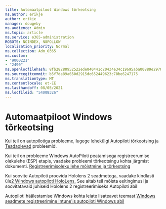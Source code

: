 ```yaml
---
title: Automaatpiloot Windows tõrkeotsing
ms.author: erikje
author: erikje
manager: dougeby
ms.audience: Admin
ms.topic: article
ms.service: o365-administration
ROBOTS: NOINDEX, NOFOLLOW
localization_priority: Normal
ms.collection: Adm_O365
ms.custom:
- "9000221"
- "2490"
ms.openlocfilehash: 8fb28280952522ede040441c20434e34c19695aba00889e2978ed98ef1544819
ms.sourcegitcommit: b5f7da89a650d2915dc652449623c78be6247175
ms.translationtype: MT
ms.contentlocale: et-EE
ms.lasthandoff: 08/05/2021
ms.locfileid: "54008326"
---
```

# <a name="troubleshoot-issues-when-using-windows-autopilot"></a>Automaatpiloot Windows tõrkeotsing

Kui teil on autopilotiga probleeme, lugege [lehekülgi Autopiloti tõrkeotsing ja](https://docs.microsoft.com/windows/deployment/windows-autopilot/troubleshooting) [Teadaolevad](https://docs.microsoft.com/windows/deployment/windows-autopilot/known-issues) probleemid.

Kui teil on probleeme Windows AutoPiloti peatamisega registreerumise olekulehe (ESP) etapis, vaadake probleemi tõrkeotsingu kohta järgmist dokumenti. [Registreerimisoleku lehe mõistmine ja tõrkeotsing](https://docs.microsoft.com/troubleshoot/mem/intune/understand-troubleshoot-esp)

Kui soovite Autopiloti proovida Hololens 2 seadmetega, vaadake kindlasti üle[2 Windows autopiloti HoloLens.](https://docs.microsoft.com/hololens/hololens2-autopilot) See aitab teil mõista eeltingimusi ja soovitatavaid juhiseid Hololens 2 registreerimiseks Autopiloti abil  

Autopiloti häälestamise Windows kohta leiate lisateavet teemast [Windows seadmete registreerimine Intune'is autopiloti Windows abil](https://docs.microsoft.com/intune/enrollment/enrollment-autopilot)